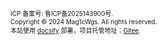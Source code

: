 <font size=1>

ICP 备案号: 鲁ICP备2025143900号.  
Copyright © 2024 Mag1cWgs. All rights reserved.  
本站使用 [docsify](https://docsify.js.org) 部署，项目托管地址：[Gitee](https://gitee.com/mag1cwgs/note-book-using-docsify#headline).

</font>
